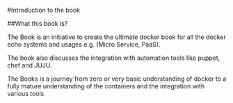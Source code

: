 #Introduction to the book

##What this book is?

The Book is an initiative to create the ultimate docker book for all the docker echo systems and usages e.g. (Micro Service, PaaS).

The book also discusses the integration with automation tools like puppet, chef and JUJU.

The Books is a journey from zero or very basic understanding of docker to a fully mature understanding of the containers and the integration with various tools